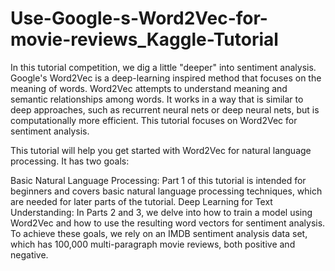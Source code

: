 # Use-Google-s-Word2Vec-for-movie-reviews_Kaggle-Tutorial
In this tutorial competition, we dig a little "deeper" into sentiment analysis. Google's Word2Vec is a deep-learning inspired method that focuses on the meaning of words. Word2Vec attempts to understand meaning and semantic relationships among words. It works in a way that is similar to deep approaches, such as recurrent neural nets or deep neural nets, but is computationally more efficient. This tutorial focuses on Word2Vec for sentiment analysis.

This tutorial will help you get started with Word2Vec for natural language processing. It has two goals: 

Basic Natural Language Processing: Part 1 of this tutorial is intended for beginners and covers basic natural language processing techniques, which are needed for later parts of the tutorial.
Deep Learning for Text Understanding: In Parts 2 and 3, we delve into how to train a model using Word2Vec and how to use the resulting word vectors for sentiment analysis.
To achieve these goals, we rely on an IMDB sentiment analysis data set, which has 100,000 multi-paragraph movie reviews, both positive and negative. 

